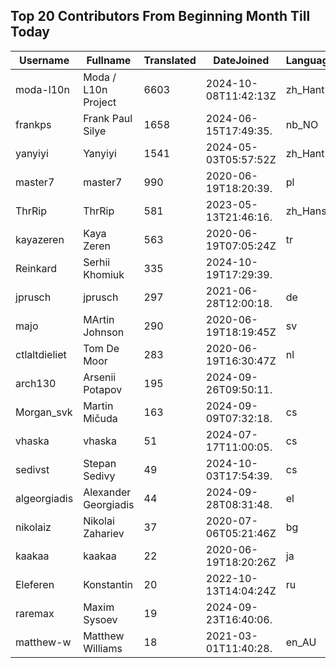 ## Top 20 Contributors From Beginning Month Till Today ##
|Username|Fullname|Translated|DateJoined|Language|
|--------|--------|----------|----------|-------|
|moda-l10n|Moda / L10n Project|6603|2024-10-08T11:42:13Z|zh_Hant|
|frankps|Frank Paul Silye|1658|2024-06-15T17:49:35.|nb_NO|
|yanyiyi|Yanyiyi|1541|2024-05-03T05:57:52Z|zh_Hant|
|master7|master7|990|2020-06-19T18:20:39.|pl|
|ThrRip|ThrRip|581|2023-05-13T21:46:16.|zh_Hans|
|kayazeren|Kaya Zeren|563|2020-06-19T07:05:24Z|tr|
|Reinkard|Serhii Khomiuk|335|2024-10-19T17:29:39.||
|jprusch|jprusch|297|2021-06-28T12:00:18.|de|
|majo|MArtin Johnson|290|2020-06-19T18:19:45Z|sv|
|ctlaltdieliet|Tom De Moor|283|2020-06-19T16:30:47Z|nl|
|arch130|Arsenii Potapov|195|2024-09-26T09:50:11.||
|Morgan_svk|Martin Mičuda|163|2024-09-09T07:32:18.|cs|
|vhaska|vhaska|51|2024-07-17T11:00:05.|cs|
|sedivst|Stepan Sedivy|49|2024-10-03T17:54:39.|cs|
|algeorgiadis|Alexander Georgiadis|44|2024-09-28T08:31:48.|el|
|nikolaiz|Nikolai Zahariev|37|2020-07-06T05:21:46Z|bg|
|kaakaa|kaakaa|22|2020-06-19T18:20:26Z|ja|
|Eleferen|Konstantin|20|2022-10-13T14:04:24Z|ru|
|raremax|Maxim Sysoev|19|2024-09-23T16:40:06.||
|matthew-w|Matthew Williams|18|2021-03-01T11:40:28.|en_AU|
